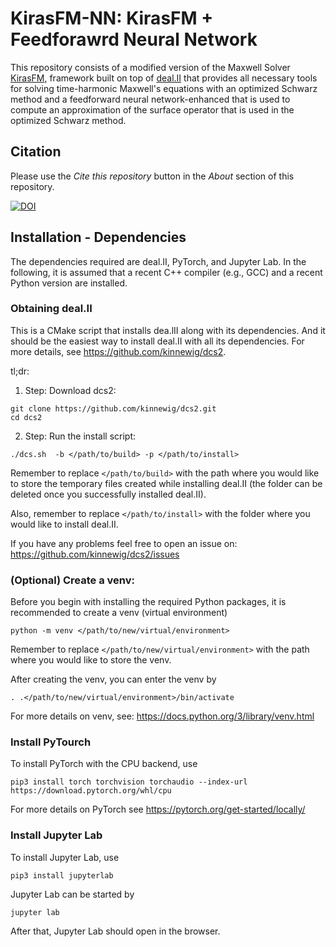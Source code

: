 # KirasFM-NN: KirasFM + Feedforawrd Neural Network

This repository consists of a modified version of the Maxwell Solver [KirasFM](https://github.com/kinnewig/KirasFM), framework built on top of [deal.II](https://github.com/dealii/dealii) that provides all necessary tools for solving time-harmonic Maxwell's equations with an optimized Schwarz method and a feedforward neural network-enhanced that is used to compute an approximation of the surface operator that is used in the optimized Schwarz method.

## Citation
Please use the *Cite this repository* button in the *About* section of this repository.

[![DOI](https://zenodo.org/badge/506736534.svg)](https://zenodo.org/doi/10.5281/zenodo.13837201)

## Installation - Dependencies
The dependencies required are deal.II, PyTorch, and Jupyter Lab. In the following, it is assumed that a recent C++ compiler (e.g., GCC) and a recent Python version are installed.

### Obtaining deal.II 
This is a CMake script that installs dea.lII along with its dependencies. And it should be the easiest way to install deal.II with all its dependencies. For more details, see https://github.com/kinnewig/dcs2.

tl;dr:
1. Step: Download dcs2:
```
git clone https://github.com/kinnewig/dcs2.git
cd dcs2
```
2. Step: Run the install script:
```
./dcs.sh  -b </path/to/build> -p </path/to/install>
```

Remember to replace `</path/to/build>` with the path where you would like to store the temporary files created while installing deal.II (the folder can be deleted once you successfully installed deal.II).

Also, remember to replace `</path/to/install>` with the folder where you would like to install deal.II.

If you have any problems feel free to open an issue on: https://github.com/kinnewig/dcs2/issues

### (Optional) Create a venv:
Before you begin with installing the required Python packages, it is recommended to create a venv (virtual environment)
```
python -m venv </path/to/new/virtual/environment>
```
Remember to replace `</path/to/new/virtual/environment>` with the path where you would like to store the venv.

After creating the venv, you can enter the venv by
```
. .</path/to/new/virtual/environment>/bin/activate
```

For more details on venv, see: https://docs.python.org/3/library/venv.html

### Install PyTourch
To install PyTorch with the CPU backend, use
```
pip3 install torch torchvision torchaudio --index-url https://download.pytorch.org/whl/cpu
```

For more details on PyTorch see https://pytorch.org/get-started/locally/ 

### Install Jupyter Lab 
To install Jupyter Lab, use
```
pip3 install jupyterlab
```

Jupyter Lab can be started by
```
jupyter lab
```
After that, Jupyter Lab should open in the browser.
